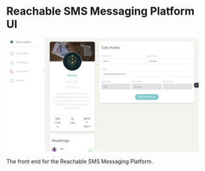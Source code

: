 # Reachable SMS Messaging Platform UI

![Screen Shot](src/assets/img/screen-shot.png)

The front end for the Reachable SMS Messaging Platform.